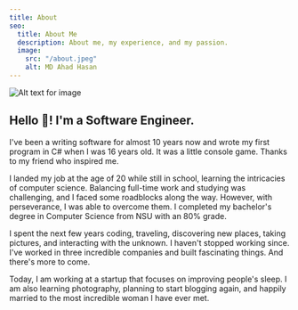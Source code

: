 ```yaml
---
title: About
seo:
  title: About Me
  description: About me, my experience, and my passion.
  image:
    src: "/about.jpeg"
    alt: MD Ahad Hasan
---
```


![Alt text for image](/about.jpeg)

## Hello 👋! I'm a Software Engineer.

I've been a writing software for almost 10 years now and wrote my first program in C# when I was 16 years old. It was a little console game. Thanks to my friend who inspired me.

I landed my job at the age of 20 while still in school, learning the intricacies of computer science. Balancing full-time work and studying was challenging, and I faced some roadblocks along the way. However, with perseverance, I was able to overcome them. I completed my bachelor's degree in Computer Science from NSU with an 80% grade.

I spent the next few years coding, traveling, discovering new places, taking pictures, and interacting with the unknown. I haven't stopped working since. I've worked in three incredible companies and built fascinating things. And there's more to come.

Today, I am working at a startup that focuses on improving people's sleep. I am also learning photography, planning to start blogging again, and happily married to the most incredible woman I have ever met.
